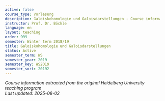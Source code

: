 ```yaml
---
active: false
course_type: Vorlesung
description: Galoiskohomologie und Galoisdarstellungen - Course information and materials.
instructor: Prof. Dr. Böckle
language: en
layout: teaching
order: 999
semester: Winter term 2018/19
title: Galoiskohomologie und Galoisdarstellungen
status: Active
semester_term: WS
semester_year: 2019
semester_key: WS2019
semester_sort: 20192
---
```

*Course information extracted from the original Heidelberg University teaching program*  
*Last updated: 2025-08-02*